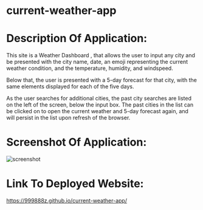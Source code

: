 # current-weather-app

# Description Of Application:
This site is a Weather Dashboard , that allows the user to input any city and be presented with the city name, date, an emoji representing the current weather condition, and the temperature, humidity, and windspeed.

Below that, the user is presented with a 5-day forecast for that city, with the same elements displayed for each of the five days.

As the user searches for additional cities, the past city searches are listed on the left of the screen, below the input box. The past cities in the list can be clicked on to open the current weather and 5-day forecast again, and will persist in the list upon refresh of the browser.

# Screenshot Of Application:
<img src="./Assets/image/work-day-scheduler.png" alt="screenshot">

# Link To Deployed Website:
https://999888z.github.io/current-weather-app/